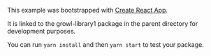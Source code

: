 This example was bootstrapped with [Create React App](https://github.com/facebook/create-react-app).

It is linked to the growl-library1 package in the parent directory for development purposes.

You can run `yarn install` and then `yarn start` to test your package.
